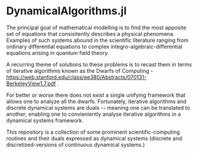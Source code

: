 # DynamicalAlgorithms.jl

The principal goal of mathematical modelling is to find the most apposite set of equations that consisitently describes a physical phenomena. Examples of such systems abound in the scientific literature ranging from ordinary differential equations to complex integro-algebraic-differential equations arising in quantum field theory.

A recurring theme of solutions to these problems is to recast them in terms of iterative algorithms known as the Dwarfs of Computing - https://web.stanford.edu/class/ee380/Abstracts/070131-BerkeleyView1.7.pdf . 

For better or worse there does not exist a single unifying framework that allows one to analyze all the dwarfs. Fortunately, iterative algorithms and discrete dynamical systems are duals -- meaning one can be translated to another; enabling one to convieniently analyse iterative algorithms in a dynamical systems framework.

This repository is a collection of some prominent scientific-computing routines and their duals expressed as dynamical systems (discrete and discretized-versions of continuous dynamical systems.)
